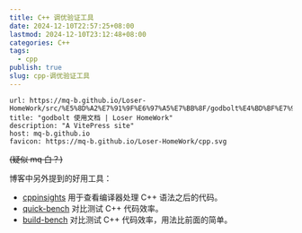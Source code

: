```yaml
---
title: C++ 调优验证工具
date: 2024-12-10T22:57:25+08:00
lastmod: 2024-12-10T23:12:48+08:00
categories: C++
tags:
  - cpp
publish: true
slug: cpp-调优验证工具
---
```


```cardlink
url: https://mq-b.github.io/Loser-HomeWork/src/%E5%8D%A2%E7%91%9F%E6%97%A5%E7%BB%8F/godbolt%E4%BD%BF%E7%94%A8%E6%96%87%E6%A1%A3
title: "godbolt 使用文档 | Loser HomeWork"
description: "A VitePress site"
host: mq-b.github.io
favicon: https://mq-b.github.io/Loser-HomeWork/cpp.svg
```

~~(疑似 mq 白？)~~

博客中另外提到的好用工具：
- [cppinsights](https://cppinsights.io/) 用于查看编译器处理 C++ 语法之后的代码。
- [quick-bench](https://quick-bench.com/) 对比测试 C++ 代码效率。
- [build-bench](https://build-bench.com/) 对比测试 C++ 代码效率，用法比前面的简单。